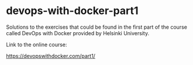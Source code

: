 # devops-with-docker-part1

Solutions to the exercises that could be found in the first part of the course called DevOps with Docker provided by Helsinki University.

Link to the online course: 

https://devopswithdocker.com/part1/
